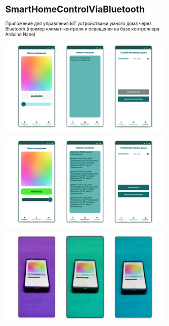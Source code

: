 # SmartHomeControlViaBluetooth
Приложение для управления IoT устройствами умного дома через Bluetooth (пример климат-контроля и освещения на базе контроллера Arduino Nano)
<p align="left">
<img src="media/smart_home_a.png"/>
</p>
<p align="left">
<img src="media/smart_home_b.png"/>
</p>
<p align="left">
<img src="media/smart_home_c.png"/>
</p>
